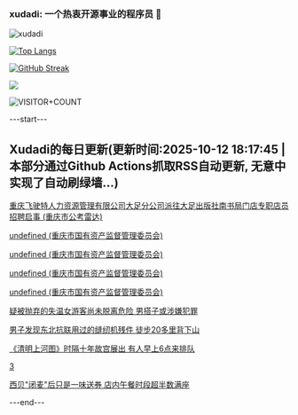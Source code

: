 ### xudadi: 一个热衷开源事业的程序员 👋

![xudadi](https://github-readme-stats-git-masterorgs-github-readme-stats-team.vercel.app/api?username=xudadi)

[![Top Langs](https://github-readme-stats.vercel.app/api/top-langs/?username=xudadi)](https://github.com/anuraghazra/github-readme-stats)

[![GitHub Streak](https://streak-stats.demolab.com?user=xudadi&locale=zh_Hans)](https://git.io/streak-stats)

![](https://raw.githubusercontent.com/xudadi/xudadi/main/assets/github-contribution-grid-snake.svg)

![VISITOR+COUNT](https://komarev.com/ghpvc/?username=xudadi&label=VISITOR+COUNT)


---start---

## Xudadi的每日更新(更新时间:2025-10-12 18:17:45 | 本部分通过Github Actions抓取RSS自动更新, 无意中实现了自动刷绿墙...)

[重庆飞驶特人力资源管理有限公司大足分公司派往大足出版社南书局门店专职店员招聘启事 (重庆市公考雷达)](https://www.gongkaoleida.com/article/2646137)

[undefined (重庆市国有资产监督管理委员会)](https://dadilab.github.io/feeds/all.xml)

[undefined (重庆市国有资产监督管理委员会)](https://dadilab.github.io/feeds/all.xml)

[undefined (重庆市国有资产监督管理委员会)](https://dadilab.github.io/feeds/all.xml)

[undefined (重庆市国有资产监督管理委员会)](https://dadilab.github.io/feeds/all.xml)

[疑被抛弃的失温女游客尚未脱离危险 男搭子或涉嫌犯罪](https://m.163.com/news/article/KBJRD65F0534P59R.html)

[男子发现东北抗联用过的缝纫机残件 徒步20多里背下山](https://m.163.com/news/article/KBK3T4AO053469LG.html)

[《清明上河图》时隔十年故宫展出 有人早上6点来排队](https://m.163.com/news/article/KBK2G19I051492T3.html)

[3](https://m.163.com/touch/news/sub/domestic)

[西贝"闭麦"后只是一味送券 店内午餐时段超半数满座](https://m.163.com/news/article/KBK5Q48I053469LG.html)

---end---

